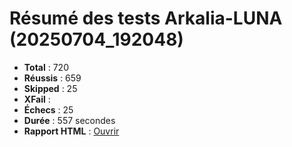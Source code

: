# Résumé des tests Arkalia-LUNA (20250704_192048)

- **Total** : 720
- **Réussis** : 659
- **Skipped** : 25
- **XFail** : 
- **Échecs** : 25
- **Durée** : 557 secondes
- **Rapport HTML** : [Ouvrir](file:///Volumes/T7/devstation/cursor/arkalia-luna-pro/htmlcov/index.html)

